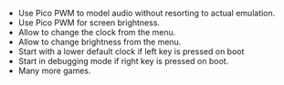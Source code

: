 * Use Pico PWM to model audio without resorting to actual emulation.
* Use Pico PWM for screen brightness.
* Allow to change the clock from the menu.
* Allow to change brightness from the menu.
* Start with a lower default clock if left key is pressed on boot
* Start in debugging mode if right key is pressed on boot.
* Many more games.

